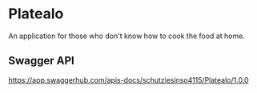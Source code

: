 # Platealo

An application for those who don't know how to cook the food at home.

## Swagger API

https://app.swaggerhub.com/apis-docs/schutziesinso4115/Platealo/1.0.0
